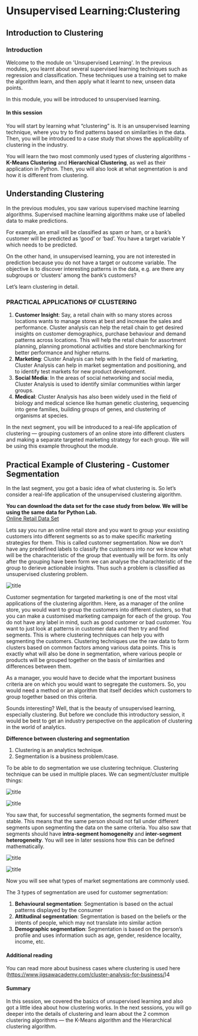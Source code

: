 # Unsupervised Learning:Clustering

## Introduction to Clustering

### Introduction
Welcome to the module on 'Unsupervised Learning'. In the previous modules, you learnt about several supervised learning techniques such as regression and classification. These techniques use a training set to make the algorithm learn, and then apply what it learnt to new, unseen data points.

In this module, you will be introduced to unsupervised learning.

#### In this session
You will start by learning what “clustering” is. It is an unsupervised learning technique, where you try to find patterns based on similarities in the data. Then, you will be introduced to a case study that shows the applicability of clustering in the industry.

You will learn the two most commonly used types of clustering algorithms - **K-Means Clustering** and **Hierarchical Clustering**, as well as their application in Python. Then, you will also look at what segmentation is and how it is different from clustering.

## Understanding Clustering
In the previous modules, you saw various supervised machine learning algorithms. Supervised machine learning algorithms make use of labelled data to make predictions.

For example, an email will be classified as spam or ham, or a bank’s customer will be predicted as ‘good’ or ‘bad’. You have a target variable Y which needs to be predicted.
 
On the other hand, in unsupervised learning, you are not interested in prediction because you do not have a target or outcome variable. The objective is to discover interesting patterns in the data, e.g. are there any subgroups or ‘clusters’ among the bank’s customers?

Let’s learn clustering in detail.

### PRACTICAL APPLICATIONS OF CLUSTERING
1. **Customer Insight**: Say, a retail chain with so many stores across locations wants to manage stores at best and increase the sales and performance. Cluster analysis can help the retail chain to get desired insights on customer demographics, purchase behaviour and demand patterns across locations. This will help the retail chain for assortment planning, planning promotional activities and store benchmarking for better performance and higher returns.
2. **Marketing**: Cluster Analysis can help with In the field of marketing, Cluster Analysis can help in market segmentation and positioning, and to identify test markets for new product development.
3. **Social Media**: In the areas of social networking and social media, Cluster Analysis is used to identify similar communities within larger groups.
4. **Medical**: Cluster Analysis has also been widely used in the field of biology and medical science like human genetic clustering, sequencing into gene families, building groups of genes, and clustering of organisms at species. 

In the next segment, you will be introduced to a real-life application of clustering — grouping customers of an online store into different clusters and making a separate targeted marketing strategy for each group. We will be using this example throughout the module.

## Practical Example of Clustering - Customer Segmentation
In the last segment, you got a basic idea of what clustering is. So let’s consider a real-life application of the unsupervised clustering algorithm.

**You can download the data set for the case study from below. We will be using the same data for Python Lab.** <br/>
[Online Retail Data Set](dataset/Online+Retail.csv)

Lets say you run an online retail store and you want to group your exsisting customers into different segments so as to make specific marketing strategies for them. This is called customer segmentation. Now we don't have any predefined labels to classify the customers into nor we know what will be the charachteristic of the group that eventually will be form. Its only after the grouping have been form we can analyse the charachteristic of the group to derieve actionable insights. Thus such a problem is classified as unsupervised clustering problem.

![title](img/customer-segmentation.JPG)

Customer segmentation for targeted marketing is one of the most vital applications of the clustering algorithm. Here, as a manager of the online store, you would want to group the customers into different clusters, so that you can make a customised marketing campaign for each of the group. You do not have any label in mind, such as good customer or bad customer. You want to just look at patterns in customer data and then try and find segments. This is where clustering techniques can help you with segmenting the customers. Clustering techniques use the raw data to form clusters based on common factors among various data points. This is exactly what will also be done in segmentation, where various people or products will be grouped together on the basis of similarities and differences between them.

As a manager, you would have to decide what the important business criteria are on which you would want to segregate the customers. So, you would need a method or an algorithm that itself decides which customers to group together based on this criteria.

Sounds interesting? Well, that is the beauty of unsupervised learning, especially clustering. But before we conclude this introductory session, it would be best to get an industry perspective on the application of clustering in the world of analytics.

**Difference between clustering and segmentation**
1. Clustering is an analytics technique.
2. Segmentation is a business problem/case.

To be able to do segmentation we use clustering technique. Clustering technique can be used in multiple places. We can segment/cluster multiple things:

![title](img/segmentation.JPG)

![title](img/segmentation1.png)


You saw that, for successful segmentation, the segments formed must be stable. This means that the same person should not fall under different segments upon segmenting the data on the same criteria. You also saw that segments should have **intra-segment homogeneity** and **inter-segment heterogeneity**. You will see in later sessions how this can be defined mathematically.

![title](img/inter-intra.png)

![title](img/inter-intra1.png)

Now you will see what types of market segmentations are commonly used.

The 3 types of segmentation are used for customer segmentation:

1. **Behavioural segmentation**: Segmentation is based on the actual patterns displayed by the consumer
2. **Attitudinal segmentation**: Segmentation is based on the beliefs or the intents of people, which may not translate into similar action
3. **Demographic segmentation**: Segmentation is based on the person’s profile and uses information such as age, gender, residence locality, income, etc.

#### Additional reading
You can read more about business cases where clustering is used here (https://www.jigsawacademy.com/cluster-analysis-for-business/)4

#### Summary
In this session, we covered the basics of unsupervised learning and also got a little idea about how clustering works. In the next sessions, you will go deeper into the details of clustering and learn about the 2 common clustering algorithms — the K-Means algorithm and the Hierarchical clustering algorithm.